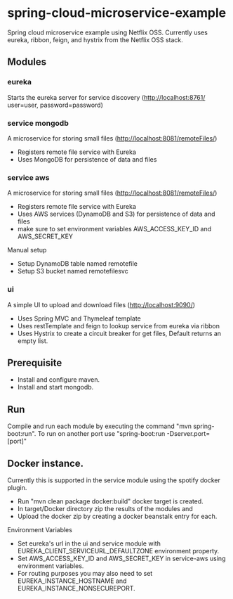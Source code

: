 spring-cloud-microservice-example
=================================

Spring cloud microservice example using Netflix OSS.
Currently uses eureka, ribbon, feign, and hystrix from the Netflix OSS stack.

Modules
-------

### eureka
Starts the eureka server for service discovery (<http://localhost:8761/> user=user, password=password)

### service mongodb
A microservice for storing small files (<http://localhost:8081/remoteFiles/>)
- Registers remote file service with Eureka
- Uses MongoDB for persistence of data and files

### service aws
A microservice for storing small files (<http://localhost:8081/remoteFiles/>)
- Registers remote file service with Eureka
- Uses AWS services (DynamoDB and S3) for persistence of data and files
- make sure to set environment variables AWS_ACCESS_KEY_ID and AWS_SECRET_KEY

Manual setup
- Setup DynamoDB table named remotefile
- Setup S3 bucket named remotefilesvc

### ui
A simple UI to upload and download files (<http://localhost:9090/>)
- Uses Spring MVC and Thymeleaf template
- Uses restTemplate and feign to lookup service from eureka via ribbon
- Uses Hystrix to create a circuit breaker for get files,  Default returns an empty list.

Prerequisite
------------
- Install and configure maven.
- Install and start mongodb.

Run
---
Compile and run each module by executing the command "mvn spring-boot:run".
To run on another port use "spring-boot:run -Dserver.port=[port]"


Docker instance.
-------------
Currently this is supported in the service module using the spotify docker plugin.
- Run "mvn clean package docker:build" docker target is created.
- In target/Docker directory zip the results of the modules and
- Upload the docker zip by creating a docker beanstalk entry for each.

Environment Variables
- Set eureka's url in the ui and service module with EUREKA_CLIENT_SERVICEURL_DEFAULTZONE environment property.
- Set AWS_ACCESS_KEY_ID and AWS_SECRET_KEY in service-aws using environment variables.
- For routing purposes you may also need to set EUREKA_INSTANCE_HOSTNAME and EUREKA_INSTANCE_NONSECUREPORT.
